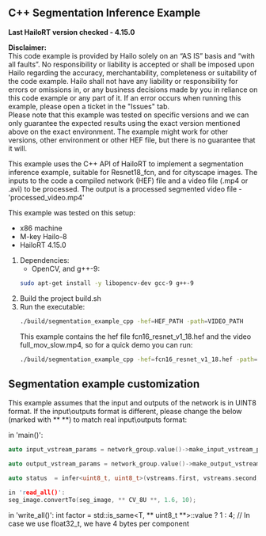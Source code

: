 
C++ Segmentation Inference Example
--------------------------------------------------

**Last HailoRT version checked - 4.15.0**

**Disclaimer:** <br />
This code example is provided by Hailo solely on an “AS IS” basis and “with all faults”. No responsibility or liability is accepted or shall be imposed upon Hailo regarding the accuracy, merchantability, completeness or suitability of the code example. Hailo shall not have any liability or responsibility for errors or omissions in, or any business decisions made by you in reliance on this code example or any part of it. If an error occurs when running this example, please open a ticket in the "Issues" tab.<br />
Please note that this example was tested on specific versions and we can only guarantee the expected results using the exact version mentioned above on the exact environment. The example might work for other versions, other environment or other HEF file, but there is no guarantee that it will.


This example uses the C++ API of HailoRT to implement a segmentation inference example, suitable for Resnet18_fcn, and for cityscape images. 
The inputs to the code a compiled network (HEF) file and
a video file (.mp4 or .avi) to be processed.
The output is a processed segmented video file - 'processed_video.mp4'

This example was tested on this setup:
- x86 machine
- M-key Hailo-8
- HailoRT 4.15.0 


1. Dependencies:
    - OpenCV, and g++-9:
    ``` bash
    sudo apt-get install -y libopencv-dev gcc-9 g++-9
    ```
2. Build the project build.sh
3. Run the executable:
    ``` bash
    ./build/segmentation_example_cpp -hef=HEF_PATH -path=VIDEO_PATH
    ```
    This example contains the hef file fcn16_resnet_v1_18.hef and the video full_mov_slow.mp4, so for a quick demo you can run:
    ``` bash
    ./build/segmentation_example_cpp -hef=fcn16_resnet_v1_18.hef -path=full_mov_slow.mp4
    ```

Segmentation example customization
--------------------------------------------------
This example assumes that the input and outputs of the network is in UINT8 format. 
If the input\outputs format is different, please change the below (marked with ** **) to match real input\outputs format:

in 'main()':
``` cpp
auto input_vstream_params = network_group.value()->make_input_vstream_params(false, ** HAILO_FORMAT_TYPE_UINT8 **,HAILO_DEFAULT_VSTREAM_TIMEOUT_MS, HAILO_DEFAULT_VSTREAM_QUEUE_SIZE);

auto output_vstream_params = network_group.value()->make_output_vstream_params(false, ** HAILO_FORMAT_TYPE_UINT8 **, HAILO_DEFAULT_VSTREAM_TIMEOUT_MS, HAILO_DEFAULT_VSTREAM_QUEUE_SIZE);

auto status  = infer<uint8_t, uint8_t>(vstreams.first, vstreams.second, video_path);
```

``` cpp
in 'read_all()':
seg_image.convertTo(seg_image, ** CV_8U **, 1.6, 10);
```
in 'write_all()':
int factor = std::is_same<T, ** uint8_t **>::value ? 1 : 4;  // In case we use float32_t, we have 4 bytes per component

